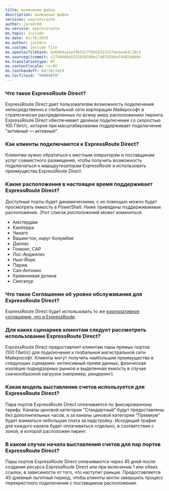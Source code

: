 ```yaml
---
title: включение файла
description: включение файла
services: expressroute
author: jaredr80
ms.service: expressroute
ms.topic: include
ms.date: 02/25/2019
ms.author: jaredro
ms.custom: include file
ms.openlocfilehash: 6a0d84a2aaf4b52c7fb0163231574eaea63c18c3
ms.sourcegitcommit: c174d408a5522b58160e17a87d2b6ef4482a6694
ms.translationtype: HT
ms.contentlocale: ru-RU
ms.lasthandoff: 04/18/2019
ms.locfileid: "59804978"
---
```

### <a name="what-is-expressroute-direct"></a>Что такое ExpressRoute Direct?

ExpressRoute Direct дает пользователям возможность подключения непосредственно к глобальной сети корпорации Майкрософт в стратегически распределенных по всему миру расположениях пиринга. ExpressRoute Direct обеспечивает двойное подключение со скоростью 100 Гбит/с, которое при масштабировании поддерживает подключение "активный — активный". 

### <a name="how-do-customers-connect-to-expressroute-direct"></a>Как клиенты подключаются к ExpressRoute Direct? 

Клиентам нужно обратиться к местным операторам и поставщикам услуг совместного размещения, чтобы получить возможность подключаться к маршрутизаторам ExpressRoute и использовать преимущества ExpressRoute Direct.

### <a name="what-locations-currently-support-expressroute-direct"></a>Какие расположения в настоящее время поддерживает ExpressRoute Direct? 

Доступные порты будет динамическими, с их помощью можно будет просмотреть емкость в PowerShell. Ниже приведены поддерживаемые расположения. *Этот список расположений может измениться*.

* Амстердам
* Канберра
* Чикаго
* Вашингтон, округ Колумбия
* Даллас 
* Гонконг, САР
* Лос-Анджелес
* Нью-Йорк
* Париж
* Сан-Антонио
* Кремниевая долина
* Сингапур 

### <a name="what-is-the-sla-for-expressroute-direct"></a>Что такое Соглашение об уровне обслуживания для ExpressRoute Direct?

ExpressRoute Direct будет использовать то же [корпоративное соглашение, что и ExpressRoute](https://azure.microsoft.com/support/legal/sla/expressroute/v1_3/). 

### <a name="what-scenarios-should-customers-consider-with-expressroute-direct"></a>Для каких сценариев клиентам следует рассмотреть использование ExpressRoute Direct?  

ExpressRoute Direct предоставляет клиентам пары прямых портов (100 Гбит/с) для подключения к глобальной магистральной сети Майкрософт. Клиенты могут получить наибольшие преимущества в следующих сценариях: интенсивный прием данных, физическая изоляция поднадзорных рынков и выделенная емкость в случае скачкообразной нагрузки (например, рендеринг). 

### <a name="what-is-the-billing-model-for-expressroute-direct"></a>Какая модель выставление счетов используется для ExpressRoute Direct? 

Пара портов ExpressRoute Direct оплачивается по фиксированному тарифу. Каналы ценовой категории "Стандартный" будут предоставлены без дополнительных часов, а за каналы ценовой категории "Премиум" будет взиматься небольшая плата за надстройку. Исходящий трафик для каждого канала будет оплачиваться отдельно, в соответствии с зоной, в которой расположен пиринг.

### <a name="when-does-billing-start-for-the-expressroute-direct-port-pairs"></a>В каком случае начала выставления счетов для пар портов ExpressRoute Direct?

Пары портов ExpressRoute Direct оплачиваются через 45 дней после создания ресурса ExpressRoute Direct или при включении 1 или обеих ссылок, в зависимости от того, что наступит раньше. Предоставляется 45-дневный льготный период, чтобы клиенты могли завершить процесс перекрестного подключения с поставщиком расположения.
